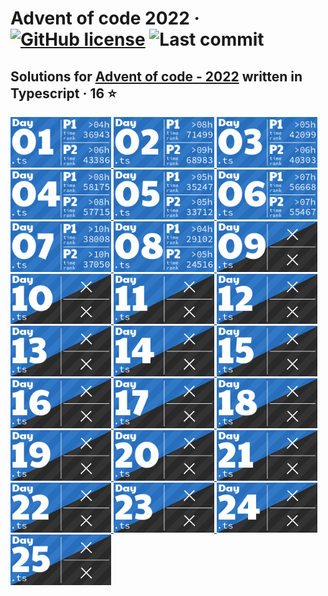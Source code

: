 # Advent of code 2022 &middot; [![GitHub license](https://img.shields.io/github/license/vladshlianin/advent-of-code-2022)](https://github.com/vladshlianin/advent-of-code-2022/blob/main/LICENSE) ![Last commit](https://img.shields.io/github/last-commit/vladshlianin/advent-of-code-2022)

## Solutions for <a href='https://adventofcode.com/'>Advent of code - 2022</a> written in Typescript &middot; 16 ⭐
</h1>

<a href="src/01">
  <img src="media/01.png" width="161px">
</a>
<a href="src/02">
  <img src="media/02.png" width="161px">
</a>
<a href="src/03">
  <img src="media/03.png" width="161px">
</a>
<a href="src/04">
  <img src="media/04.png" width="161px">
</a>
<a href="src/05">
  <img src="media/05.png" width="161px">
</a>
<a href="src/06">
  <img src="media/06.png" width="161px">
</a>
<a href="src/07">
  <img src="media/07.png" width="161px">
</a>
<a href="src/08">
  <img src="media/08.png" width="161px">
</a>
<a href="src/09">
  <img src="media/09.png" width="161px">
</a>
<a href="src/10">
  <img src="media/10.png" width="161px">
</a>
<a href="src/11">
  <img src="media/11.png" width="161px">
</a>
<a href="src/12">
  <img src="media/12.png" width="161px">
</a>
<a href="src/13">
  <img src="media/13.png" width="161px">
</a>
<a href="src/14">
  <img src="media/14.png" width="161px">
</a>
<a href="src/15">
  <img src="media/15.png" width="161px">
</a>
<a href="src/16">
  <img src="media/16.png" width="161px">
</a>
<a href="src/17">
  <img src="media/17.png" width="161px">
</a>
<a href="src/18">
  <img src="media/18.png" width="161px">
</a>
<a href="src/19">
  <img src="media/19.png" width="161px">
</a>
<a href="src/20">
  <img src="media/20.png" width="161px">
</a>
<a href="src/21">
  <img src="media/21.png" width="161px">
</a>
<a href="src/22">
  <img src="media/22.png" width="161px">
</a>
<a href="src/23">
  <img src="media/23.png" width="161px">
</a>
<a href="src/24">
  <img src="media/24.png" width="161px">
</a>
<a href="src/25">
  <img src="media/25.png" width="161px">
</a>